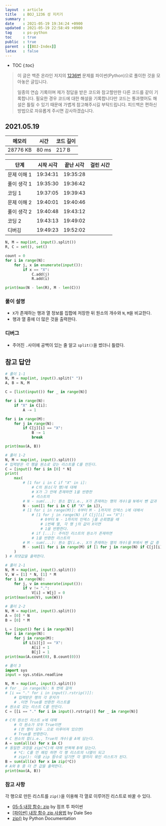 ```yaml
---
layout  : article
title   : BOJ_1236 성 지키기
summary : 
date    : 2021-05-19 19:34:24 +0900
updated : 2021-05-19 22:58:49 +0900
tag     : ps-python
toc     : true
public  : true
parent  : [[BOJ-Index]]
latex   : false
---
```

* TOC
{:toc}

>이 글은 백준 온라인 저지의 [1236번](https://www.acmicpc.net/problem/1236) 문제를 파이썬(Python)으로 풀이한 것을 모아놓은 글입니다.
>
> 일종의 연습 기록이며 제가 정답을 받은 코드와 참고할만한 다른 코드를 같이 기록합니다. 필요한 경우 코드에 대한 해설을 기록합니다만 코드는 통과했어도 해설은 틀릴 수 있기 때문에 가볍게 참고해주시길 부탁드립니다. 피드백은 편하신 방법으로 자유롭게 주시면 감사하겠습니다.

## 2021.05.19

| 메모리    | 시간  | 코드 길이 |
| --------- | ----- | --------- |
| 28776  KB | 80 ms | 217 B     |

| 단계        | 시작 시각 | 끝난 시각 | 걸린 시간 |
| ---------   | --------- | --------- | --------- |
| 문제 이해 1 | 19:34:31  | 19:35:28  |           |
| 풀이 생각 1 | 19:35:30  | 19:36:42  |           |
| 코딩 1      | 19:37:05  | 19:39:43  |           |
| 문제 이해 2 | 19:40:01  | 19:40:46  |           |
| 풀이 생각 2 | 19:40:48  | 19:43:12  |           |
| 코딩 2      | 19:43:13  | 19:49:02  |           |
| 디버깅      | 19:49:23  | 19:52:02  |           |

```python
N, M = map(int, input().split())
R, C = set(), set()

count = 0
for i in range(N):
    for j, x in enumerate(input()):
        if x == "X":
            C.add(j)
            R.add(i)

print(max(N - len(R), M - len(C)))
```

### 풀이 설명

* `X`가 존재하는 행과 열 정보를 집합에 저장한 뒤 원소의 개수와 `N`, `M`을 비교한다.
* 행과 열 중에 더 많은 것을 출력한다.

### 디버그

* 주어진 `.`사이에 공백이 있는 줄 알고 `split()`을 썼더니 틀렸다.

## 참고 답안

```python
# 풀이 1-1
N, M = map(int, input().split(" "))
A, B = N, M

C = [list(input()) for _ in range(N)]

for i in range(N):
    if "X" in C[i]:
        A -= 1

for i in range(M):
    for j in range(N):
        if C[j][i] == "X":
            B -= 1
            break

print(max(A, B))

# 풀이 1-2
N, M = map(int, input().split())
# 입력받은 각 행을 원소로 갖는 리스트를 C를 만든다.
C = [input() for i in [0] * N]
print(
    max(
        # [1 for i in C if "X" in i]: 
            # C의 원소(각 행)에 대해
            # X가 그 안에 존재하면 1을 반환한
            # 리스트의
        # N - sum(...): 원소 합(i.e., X가 존재하는 행의 개수)을 N에서 뺀 값과
        N - sum([1 for i in C if "X" in i]),
        # [1 for i in range(M)]: 0부터 M - 1까지의 인덱스 i에 대해서
            # [1 for j in range(N) if C[j][i] == "X"]:
                # 0부터 N - 1까지의 인덱스 j를 순회했을 때
                # i번째 열, 각 행 j의 값이 X이면
                # 1을 반환한다.
            # if [...]: 주어진 리스트의 원소가 존재하면
            # 1을 반환한 리스트의
        # M - sum(...): 원소 합(i.e., X가 존재하는 열의 개수)을 M에서 뺀 값 중
        M - sum([1 for i in range(M) if [1 for j in range(N) if C[j][i] == "X"]]),
    )
) # 최댓값을 출력한다.

# 풀이 2-1
N, M = map(int, input().split())
V, W = [1] * N, [1] * M
for i in range(N):
    for j, v in enumerate(input()):
        if v != ".":
            V[i] = W[j] = 0
print(max(sum(V), sum(W)))

# 풀이 2-2
N, M = map(int, input().split())
A = [0] * N
B = [0] * M

L = [input() for i in range(N)]
for i in range(N):
    for j in range(M):
        if L[i][j] == "X":
            A[i] = 1
            B[j] = 1
print(max(A.count(0), B.count(0)))

# 풀이 3
import sys
input = sys.stdin.readline

N, M = map(int, input().split())
# for _ in range(N): N 번에 걸쳐
# [i == "." for i in input().rstrip()]]:
    # 입력받은 행의 각 문자가
    # .이면 True를 반환한 리스트를
# 원소로 갖는 리스트 C를 만든다.
C = [[i == "." for i in input().rstrip()] for _ in range(N)]

# C의 원소인 리스트 x에 대해
    # 각 원소가 모두 True이면
    # (한 행이 모두 .으로 이루어져 있으면)
    # True를 반환한다.
# C 원소의 합(i.e., True의 개수)을 A에 담는다.
A = sum(all(x) for x in C)
# 동일한 과정을 zip(*C)에 대해 반복해 B에 담는다.
    # *C: C를 언 패킹 하면 각 행 리스트의 나열이 되고
    # zip(): 이를 zip 함수로 넘기면 각 열끼리 묶인 리스트가 된다.
B = sum(all(x) for x in zip(*C))
# A와 B 중 더 큰 값을 출력한다.
print(max(A, B))
```

### 참고 사항

각 행으로 만든 리스트를 `zip()`을 이용해 각 열로 이루어진 리스트로 바꿀 수 있다.

* [05-5 내장 함수: zip](https://wikidocs.net/32#zip) by 점프 투 파이썬
* [[파이썬] 내장 함수 zip 사용법](https://www.daleseo.com/python-zip/) by Dale Seo
* [zip()](https://docs.python.org/3/library/functions.html#zip) by Python Documentation
